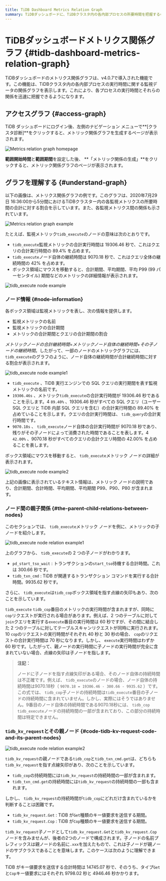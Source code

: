 ```yaml
---
title: TiDB Dashboard Metrics Relation Graph
summary: TiDBダッシュボードに、TiDBクラスタ内の各内部プロセスの所要時間を把握するのに役立つメトリクス関係グラフという機能が導入されました。ログイン後、ユーザーはグラフにアクセスし、各監視メトリクスの所要時間がクエリ総所要時間に対する割合を確認できます。各ボックス領域は監視メトリクスを表し、総所要時間やクエリ総所要時間に対する割合などの情報を提供します。グラフにはノード間の親子関係も表示されるため、各監視メトリクスの関係を理解するのに役立ちます。
---
```


# TiDBダッシュボードメトリクス関係グラフ {#tidb-dashboard-metrics-relation-graph}

TiDBダッシュボードのメトリクス関係グラフは、v4.0.7で導入された機能です。この機能は、TiDBクラスタ内の各内部プロセスの実行時間に関する監視データの関係グラフを表示します。これにより、各プロセスの実行時間とそれらの関係を迅速に把握できるようになります。

## アクセスグラフ {#access-graph}

TiDB ダッシュボードにログイン後、左側のナビゲーション メニューで**[クラスタ診断]**をクリックすると、メトリック関係グラフを生成するページが表示されます。

![Metrics relation graph homepage](https://docs-download.pingcap.com/media/images/docs/dashboard/dashboard-metrics-relation-home-v650.png)

**範囲開始時間**と**範囲期間**を設定した後、 **「メトリック関係の生成」**をクリックすると、メトリック関係グラフのページが表示されます。

## グラフを理解する {#understand-graph}

以下の画像は、メトリクス関係グラフの例です。このグラフは、2020年7月29日 16:36:00から5分間におけるTiDBクラスター内の各監視メトリクスの所要時間の合計に対する割合を示しています。また、各監視メトリクス間の関係も示されています。

![Metrics relation graph example](https://docs-download.pingcap.com/media/images/docs/dashboard/dashboard-metrics-relation-example.png)

たとえば、監視メトリック`tidb_execute`のノードの意味は次のとおりです。

-   `tidb_execute`監視メトリックの合計実行時間は 19306.46 秒で、これはクエリの合計実行時間の 89.4% を占めます。
-   `tidb_execute`ノード自体の継続時間は 9070.18 秒で、これはクエリ全体の継続時間の 42% を占めます。
-   ボックス領域にマウスを移動すると、合計期間、平均期間、平均 P99 (99 パーセンタイル) 期間などのメトリックの詳細情報が表示されます。

![tidb\_execute node example](https://docs-download.pingcap.com/media/images/docs/dashboard/dashboard-metrics-relation-node-example.png)

### ノード情報 {#node-information}

各ボックス領域は監視メトリックを表し、次の情報を提供します。

-   監視メトリックの名前
-   監視メトリックの合計期間
-   メトリックの合計期間とクエリの合計期間の割合

*メトリックノードの合計継続時間*=*メトリックノード自体の継続時間*+*その子ノードの継続時間*。したがって、一部のノードのメトリックグラフには、 `tidb_execute`のグラフのように、ノード自体の継続時間が合計継続時間に対する割合が表示されます。

![tidb\_execute node example1](https://docs-download.pingcap.com/media/images/docs/dashboard/dashboard-metrics-relation-node-example1.png)

-   `tidb_execute` 、TiDB 実行エンジンでの SQL クエリの実行期間を表す監視メトリックの名前です。
-   `19306.46s` 、メトリック`tidb_execute`の合計実行時間が 19306.46 秒であることを示します。4 `89.40%` 、19306.46 秒がすべての SQL クエリ（ユーザー SQL クエリと TiDB 内部 SQL クエリを含む）の合計実行時間の 89.40% を占めていることを示します。クエリの合計実行時間は、 `tidb_query`の合計実行時間です。
-   `9070.18s` 、 `tidb_execute`ノード自体の合計実行時間が 9070.18 秒であり、残りがその子ノードによって消費された時間であることを表します。4 `42.00%` 、9070.18 秒がすべてのクエリの合計クエリ時間の 42.00% を占めることを表します。

ボックス領域にマウスを移動すると、 `tidb_execute`メトリック ノードの詳細が表示されます。

![tidb\_execute node example2](https://docs-download.pingcap.com/media/images/docs/dashboard/dashboard-metrics-relation-node-example2.png)

上記の画像に表示されているテキスト情報は、メトリック ノードの説明であり、合計期間、合計時間、平均期間、平均期間 P99、P90、P80 が含まれます。

### ノード間の親子関係 {#the-parent-child-relations-between-nodes}

このセクションでは、 `tidb_execute`メトリック ノードを例に、メトリックの子ノードを紹介します。

![tidb\_execute node relation example1](https://docs-download.pingcap.com/media/images/docs/dashboard/dashboard-metrics-relation-relation-example1.png)

上のグラフから、 `tidb_execute`の 2 つの子ノードがわかります。

-   `pd_start_tso_wait` : トランザクションの`start_tso`待機する合計時間。これは 300.66 秒です。
-   `tidb_txn_cmd` : TiDB が関連するトランザクション コマンドを実行する合計時間。9935.62 秒です。

さらに、 `tidb_execute`は`tidb_cop`ボックス領域を指す点線の矢印もあり、次のことを示しています。

`tidb_execute` `tidb_cop`番目のメトリックの実行時間が含まれますが、同時に`cop`リクエストが実行される場合があります。例えば、2 つのテーブルに対して`join`クエリを実行する`execute`番目の実行時間は 60 秒ですが、その間に結合した 2 つのテーブルに対してテーブルスキャンリクエストが同時に実行されます。10 `cop`のリクエストの実行時間がそれぞれ 40 秒と 30 秒の場合、 `cop`のリクエストの合計実行時間は 70 秒になります。しかし、 `execute`実行時間はわずか 60 秒です。したがって、親ノードの実行時間に子ノードの実行時間が完全に含まれていない場合、点線の矢印は子ノードを指します。

> **注記：**
>
> ノードに子ノードを指す点線矢印がある場合、そのノード自体の持続時間は不正確です。例えば、 `tidb_execute`のノードの場合、ノード自体の持続時間は9070.18秒（ `9070.18 = 19306.46 - 300.66 - 9935.62` ）です。この式では、 `tidb_cop`子ノードの持続時間は`tidb_execute`番目の子ノードの持続時間に含まれていません。しかし、実際にはそうではありません。9番目のノード自体の持続時間である9070.18秒には、 `tidb_cop` `tidb_execute`ノードの持続時間の一部が含まれており、この部分の持続時間は特定できません。

### <code>tidb_kv_request</code>とその親ノード {#code-tidb-kv-request-code-and-its-parent-nodes}

![tidb\_execute node relation example2](https://docs-download.pingcap.com/media/images/docs/dashboard/dashboard-metrics-relation-relation-example2.png)

`tidb_kv_request`の親ノードである`tidb_cop`と`tidb_txn_cmd.get`は、どちらも`tidb_kv_request`を指す点線矢印があり、次のことを示しています。

-   `tidb_cop`の持続時間には`tidb_kv_request`の持続時間の一部が含まれます。
-   `tidb_txn_cmd.get`の持続時間には`tidb_kv_request`の持続時間の一部も含まれます。

しかし、 `tidb_kv_request`の持続時間が`tidb_cop`にどれだけ含まれているかを判断することは困難です。

-   `tidb_kv_request.Get` : TiDB が`Get`種類のキー値要求を送信する期間。
-   `tidb_kv_request.Cop` : TiDB が`Cop`種類のキー値要求を送信する期間。

`tidb_kv_request`子ノードとして`tidb_kv_request.Get`と`tidb_kv_request.Cop`ノードを含みませんが、後者の2つのノードで構成されます。子ノードの名前プレフィックスは親ノードの名前に`.xxx`を加えたもので、これは子ノードが親ノードのサブクラスであることを意味します。このケースは次のように理解できます。

TiDB がキー値要求を送信する合計時間は 14745.07 秒で、そのうち、タイプ`Get`と`Cop`キー値要求にはそれぞれ 9798.02 秒と 4946.46 秒かかります。
